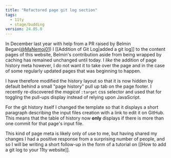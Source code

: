 ```yaml
---
title: "Refactored page git log section"
tags:
  - 11ty
  - stage/budding
version: 24.05.0
---
```


In December last year with help from a PR raised by Belmin Began([@MaNemoj01](https://github.com/MaNemoj01)) I [[Addition of Git Log|added a git log]] to the content pages of this website, Belmin's contribution aside from being wrapped by caching has remained unchanged until today. I _like_ the addition of page history meta however, I do not want it to take over the page and in the case of some regularly updated pages that was beginning to happen.

I have therefore modified the history layout so that it is now hidden by default behind a small "page history" pull up tab on the page footer. I recently re-discovered the _magical_ `:target` css selector and used that for toggling the pull-ups display instead of relying upon JavaScript.

For the git history itself I changed the template so that it displays a short paragraph describing the input files creation with a link to edit it on GitHub. This means that the table of history now **only** displays if there is more than one commit for that page's input file.

This kind of page meta is likely only of use to me, but having shared my changes I had a positive response from a surprising number of people, and so I will be writing a short follow-up in the form of a tutorial on [[How to add a git log to your 11ty website]].
